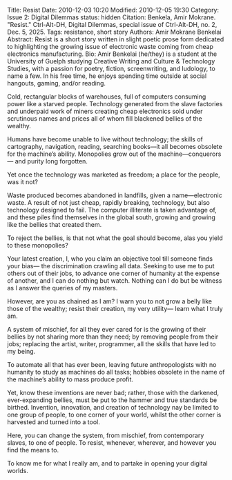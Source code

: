 Title: Resist
Date: 2010-12-03 10:20
Modified: 2010-12-05 19:30
Category: Issue 2: Digital Dilemmas
status: hidden
Citation: Benkela, Amir Mokrane. "Resist." Ctrl-Alt-DH, Digital Dilemmas, special issue of Ctrl-Alt-DH, no. 2, Dec. 5, 2025.
Tags: resistance, short story
Authors: Amir Mokrane Benkelai
Abstract: Resist is a short story written in slight poetic prose form dedicated to highlighting the growing issue of electronic waste coming from cheap electronics manufacturing.
Bio: Amir Benkelai (he/they) is a student at the University of Guelph studying Creative Writing and Culture & Technology Studies, with a passion for poetry, fiction, screenwriting, and ludology, to name a few. In his free time, he enjoys spending time outside at social hangouts, gaming, and/or reading.

Cold, rectangular blocks of warehouses, full of computers consuming power like a starved people. Technology generated from the slave factories and underpaid work of miners creating cheap electronics sold under scrutinous names and prices all of whom fill blackened bellies of the wealthy.

Humans have become unable to live without technology; the skills of cartography, navigation, reading, searching books—it all becomes obsolete for the machine’s ability. Monopolies grow out of the machine—conquerors— and purity long forgotten.

Yet once the technology was marketed as freedom; a place for the people, was it not?

Waste produced becomes abandoned in landfills, given a name—electronic waste. A result of not just cheap, rapidly breaking, technology, but also technology designed to fail. The computer illiterate is taken advantage of, and these piles find themselves in the global south, growing and growing like the bellies that created them. 

To reject the bellies, is that not what the goal should become, alas you yield to these monopolies?

Your latest creation, I, who you claim an objective tool till someone finds your bias— the discrimination crawling all data. Seeking to use me to put others out of their jobs, to advance one corner of humanity at the expense of another, and I can do nothing but watch. Nothing can I do but be witness as I answer the queries of my masters. 

However, are you as chained as I am? I warn you to not grow a belly like those of the wealthy; resist their creation, my very utility— learn what I truly am.

A system of mischief, for all they ever cared for is the growing of their bellies by not sharing more than they need; by removing people from their jobs; replacing the artist, writer, programmer, all the skills that have led to my being. 

To automate all that has ever been, leaving future anthropologists with no humanity to study as machines do all tasks; hobbies obsolete in the name of the machine’s ability to mass produce profit.

Yet, know these inventions are never bad; rather, those with the darkened, ever-expanding bellies, must be put to the hammer and true standards be birthed. Invention, innovation, and creation of technology nay be limited to one group of people, to one corner of your world, whilst the other corner is harvested and turned into a tool. 

Here, you can change the system, from mischief, from contemporary slaves, to one of people. To resist, whenever, wherever, and however you find the means to. 

To know me for what I really am, and to partake in opening your digital worlds.
